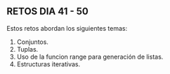 ## RETOS DIA 41 - 50
Estos retos abordan los siguientes temas:

1. Conjuntos.
2. Tuplas.
3. Uso de la funcion range para generación de listas.
4. Estructuras iterativas.
